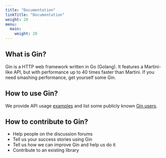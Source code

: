 ```yaml
---
title: "Documentation"
linkTitle: "Documentation"
weight: 20
menu:
  main:
    weight: 20
---
```


## What is Gin?

Gin is a HTTP web framework written in Go (Golang). It features a Martini-like API, but with performance up to 40 times faster than Martini. If you need smashing performance, get yourself some Gin.

## How to use Gin?

We provide API usage [examples](https://github.com/gin-gonic/examples) and list some publicly known [Gin users](./users).

## How to contribute to Gin?

* Help people on the discussion forums
* Tell us your success stories using Gin
* Tell us how we can improve Gin and help us do it
* Contribute to an existing library


